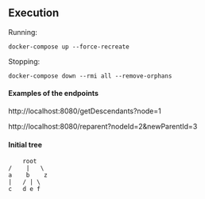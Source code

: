 
## Execution

Running:
```
docker-compose up --force-recreate
```

Stopping:

```
docker-compose down --rmi all --remove-orphans
```

#### Examples of the endpoints
http://localhost:8080/getDescendants?node=1

http://localhost:8080/reparent?nodeId=2&newParentId=3


#### Initial tree
        root
    /    |   \
    a    b    z
    |   / | \
    c   d e f